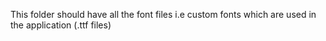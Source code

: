 This folder should have all the font files i.e custom fonts which are used in the application (.ttf files)
